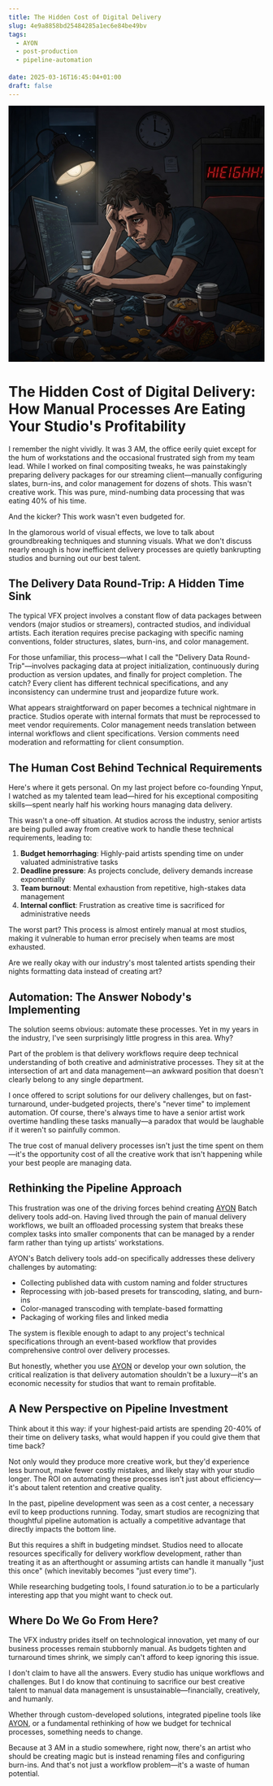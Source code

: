 ```yaml
---
title: The Hidden Cost of Digital Delivery
slug: 4e9a8858bd25484285a1ec6e84be49bv
tags:
  - AYON
  - post-production
  - pipeline-automation

date: 2025-03-16T16:45:04+01:00
draft: false
---
```


![The Hidden Cost of Digital Delivery](11910309-b697-4c06-b6ed-34cefdac65ac.png)

# The Hidden Cost of Digital Delivery: How Manual Processes Are Eating Your Studio's Profitability

I remember the night vividly. It was 3 AM, the office eerily quiet except for the hum of workstations and the occasional frustrated sigh from my team lead. While I worked on final compositing tweaks, he was painstakingly preparing delivery packages for our streaming client—manually configuring slates, burn-ins, and color management for dozens of shots. This wasn't creative work. This was pure, mind-numbing data processing that was eating 40% of his time.

And the kicker? This work wasn't even budgeted for.

In the glamorous world of visual effects, we love to talk about groundbreaking techniques and stunning visuals. What we don't discuss nearly enough is how inefficient delivery processes are quietly bankrupting studios and burning out our best talent.

## The Delivery Data Round-Trip: A Hidden Time Sink

The typical VFX project involves a constant flow of data packages between vendors (major studios or streamers), contracted studios, and individual artists. Each iteration requires precise packaging with specific naming conventions, folder structures, slates, burn-ins, and color management.

For those unfamiliar, this process—what I call the "Delivery Data Round-Trip"—involves packaging data at project initialization, continuously during production as version updates, and finally for project completion. The catch? Every client has different technical specifications, and any inconsistency can undermine trust and jeopardize future work.

What appears straightforward on paper becomes a technical nightmare in practice. Studios operate with internal formats that must be reprocessed to meet vendor requirements. Color management needs translation between internal workflows and client specifications. Version comments need moderation and reformatting for client consumption.

## The Human Cost Behind Technical Requirements

Here's where it gets personal. On my last project before co-founding Ynput, I watched as my talented team lead—hired for his exceptional compositing skills—spent nearly half his working hours managing data delivery.

This wasn't a one-off situation. At studios across the industry, senior artists are being pulled away from creative work to handle these technical requirements, leading to:

1. **Budget hemorrhaging**: Highly-paid artists spending time on under valuated administrative tasks
2. **Deadline pressure**: As projects conclude, delivery demands increase exponentially
3. **Team burnout**: Mental exhaustion from repetitive, high-stakes data management
4. **Internal conflict**: Frustration as creative time is sacrificed for administrative needs

The worst part? This process is almost entirely manual at most studios, making it vulnerable to human error precisely when teams are most exhausted.

Are we really okay with our industry's most talented artists spending their nights formatting data instead of creating art?

## Automation: The Answer Nobody's Implementing

The solution seems obvious: automate these processes. Yet in my years in the industry, I've seen surprisingly little progress in this area. Why?

Part of the problem is that delivery workflows require deep technical understanding of both creative and administrative processes. They sit at the intersection of art and data management—an awkward position that doesn't clearly belong to any single department.

I once offered to script solutions for our delivery challenges, but on fast-turnaround, under-budgeted projects, there's "never time" to implement automation. Of course, there's always time to have a senior artist work overtime handling these tasks manually—a paradox that would be laughable if it weren't so painfully common.

The true cost of manual delivery processes isn't just the time spent on them—it's the opportunity cost of all the creative work that isn't happening while your best people are managing data.

## Rethinking the Pipeline Approach

This frustration was one of the driving forces behind creating  [AYON](https://ynput.io/ayon/?utm_source=thestreamlighter.com&utm_medium=third-party-blog&utm_campaign=delivery&utm_content=mention) Batch delivery tools add-on. Having lived through the pain of manual delivery workflows, we built an offloaded processing system that breaks these complex tasks into smaller components that can be managed by a render farm rather than tying up artists' workstations.

AYON's Batch delivery tools add-on specifically addresses these delivery challenges by automating:

* Collecting published data with custom naming and folder structures
* Reprocessing with job-based presets for transcoding, slating, and burn-ins
* Color-managed transcoding with template-based formatting
* Packaging of working files and linked media

The system is flexible enough to adapt to any project's technical specifications through an event-based workflow that provides comprehensive control over delivery processes.

But honestly, whether you use  [AYON](https://ynput.io/ayon/?utm_source=thestreamlighter.com&utm_medium=third-party-blog&utm_campaign=delivery&utm_content=mention) or develop your own solution, the critical realization is that delivery automation shouldn't be a luxury—it's an economic necessity for studios that want to remain profitable.

## A New Perspective on Pipeline Investment

Think about it this way: if your highest-paid artists are spending 20-40% of their time on delivery tasks, what would happen if you could give them that time back?

Not only would they produce more creative work, but they'd experience less burnout, make fewer costly mistakes, and likely stay with your studio longer. The ROI on automating these processes isn't just about efficiency—it's about talent retention and creative quality.

In the past, pipeline development was seen as a cost center, a necessary evil to keep productions running. Today, smart studios are recognizing that thoughtful pipeline automation is actually a competitive advantage that directly impacts the bottom line.

But this requires a shift in budgeting mindset. Studios need to allocate resources specifically for delivery workflow development, rather than treating it as an afterthought or assuming artists can handle it manually "just this once" (which inevitably becomes "just every time").

While researching budgeting tools, I found saturation.io to be a particularly interesting app that you might want to check out.
## Where Do We Go From Here?

The VFX industry prides itself on technological innovation, yet many of our business processes remain stubbornly manual. As budgets tighten and turnaround times shrink, we simply can't afford to keep ignoring this issue.

I don't claim to have all the answers. Every studio has unique workflows and challenges. But I do know that continuing to sacrifice our best creative talent to manual data management is unsustainable—financially, creatively, and humanly.

Whether through custom-developed solutions, integrated pipeline tools like  [AYON](https://ynput.io/ayon/?utm_source=thestreamlighter.com&utm_medium=third-party-blog&utm_campaign=delivery&utm_content=mention), or a fundamental rethinking of how we budget for technical processes, something needs to change.

Because at 3 AM in a studio somewhere, right now, there's an artist who should be creating magic but is instead renaming files and configuring burn-ins. And that's not just a workflow problem—it's a waste of human potential.
